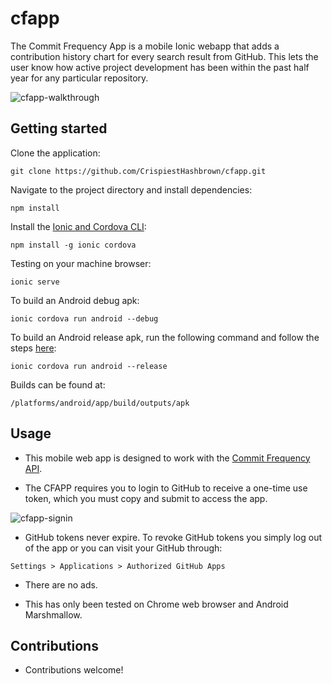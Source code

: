 # cfapp
The Commit Frequency App is a mobile Ionic webapp that adds a contribution history chart for every search result from GitHub. This lets the user know how active project development has been within the past half year for any particular repository.

 ![cfapp-walkthrough](https://media.giphy.com/media/W5NJs3Y1jRH1wSOiiS/giphy.gif)

## Getting started
Clone the application: 
```
git clone https://github.com/CrispiestHashbrown/cfapp.git
```
Navigate to the project directory and install dependencies:
```
npm install
```
Install the [Ionic and Cordova CLI](https://ionicframework.com/docs/v3/intro/installation/):
```
npm install -g ionic cordova
```
Testing on your machine browser:
```
ionic serve
```
To build an Android debug apk:
```
ionic cordova run android --debug
```
To build an Android release apk, run the following command and follow the steps [here](https://ionicframework.com/docs/v1/guide/publishing.html):
```
ionic cordova run android --release
```
Builds can be found at:
```
/platforms/android/app/build/outputs/apk
```

## Usage
- This mobile web app is designed to work with the [Commit Frequency API](https://github.com/CrispiestHashbrown/cfapi).

- The CFAPP requires you to login to GitHub to receive a one-time use token, which you must copy and submit to access the app. 

 ![cfapp-signin](https://media.giphy.com/media/VHqhEanVi6cVfBU8tu/giphy.gif)

- GitHub tokens never expire. To revoke GitHub tokens you simply log out of the app or you can visit your GitHub through:
```
Settings > Applications > Authorized GitHub Apps
```

- There are no ads.

- This has only been tested on Chrome web browser and Android Marshmallow. 

## Contributions
- Contributions welcome!
